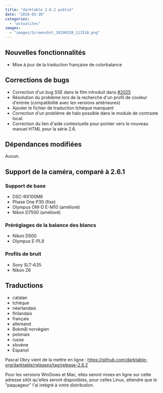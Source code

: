 ```yaml
---
title: "darktable 2.6.2 publié"
date: "2019-03-20"
categories: 
  - "actualites"
images:
  - "images/Screenshot_20190320_111516.png"
---
```


## Nouvelles fonctionnalités

- Mise à jour de la traduction française de colorbalance

## Corrections de bugs

- Correction d'un bug SSE dans le film introduit dans [#2025](https://github.com/darktable-org/darktable/pull/2025)
- Résolution du problème lors de la recherche d'un profil de couleur d'entrée (compatibilité avec les versions antérieures)
- Ajouter le fichier de traduction tchèque manquant
- Correction d'un problème de halo possible dans le module de contraste local.
- Correction du lien d'aide contextuelle pour pointer vers le nouveau manuel HTML pour la série 2.6.

## Dépendances modifiées

Aucun.

## Support de la caméra, comparé à 2.6.1

### Support de base

- DSC-RX100M6
- Phase One P30 (fixe)
- Olympus OM-D E-M10 (amélioré)
- Nikon D7500 (amélioré)

### Préréglages de la balance des blancs

- Nikon D500
- Olympus E-PL8

### Profils de bruit

- Sony SLT-A35
- Nikon Z6

## Traductions

- catalan
- tchèque
- néerlandais
- finlandais
- français
- allemand
- Bokmål norvégien
- polonais
- russe
- slovène
- Espanol

 

Pascal Obry vient de la mettre en ligne : https://github.com/darktable-org/darktable/releases/tag/release-2.6.2

Pour les versions WinDows et Mac, elles seront mises en ligne sur cette adresse sitôt qu'elles seront disponibles, pour celles Linux, attendre que le "paquageur" l'ai intégré à votre distribution.
